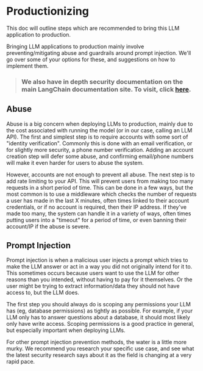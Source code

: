 # Productionizing

This doc will outline steps which are recommended to bring this LLM application to production. 

Bringing LLM applications to production mainly involve preventing/mitigating abuse and guardrails around prompt injection. We'll go over some of your options for these, and suggestions on how to implement them.

> ### We also have in depth security documentation on the main LangChain documentation site. To visit, click [here](https://python.langchain.com/docs/security).

## Abuse

Abuse is a big concern when deploying LLMs to production, mainly due to the cost associated with running the model (or in our case, calling an LLM API). The first and simplest step is to require accounts with some sort of "identity verification". Commonly this is done with an email verification, or for slightly more security, a phone number verification. Adding an account creation step will defer some abuse, and confirming email/phone numbers will make it even harder for users to abuse the system.

However, accounts are not enough to prevent all abuse. The next step is to add rate limiting to your API. This will prevent users from making too many requests in a short period of time. This can be done in a few ways, but the most common is to use a middleware which checks the number of requests a user has made in the last X minutes, often times linked to their account credentials, or if no account is required, then their IP address. If they've made too many, the system can handle it in a variety of ways, often times putting users into a "timeout" for a period of time, or even banning their account/IP if the abuse is severe.

## Prompt Injection

Prompt injection is when a malicious user injects a prompt which tries to make the LLM answer or act in a way you did not originally intend for it to. This sometimes occurs because users want to use the LLM for other reasons than you intended, without having to pay for it themselves. Or the user might be trying to extract information/data they should not have access to, but the LLM does.

The first step you should always do is scoping any permissions your LLM has (eg, database permissions) as tightly as possible. For example, if your LLM only has to answer questions about a database, it should most likely only have write access. Scoping permissions is a good practice in general, but especially important when deploying LLMs.

For other prompt injection prevention methods, the water is a little more murky. We recommend you research your specific use case, and see what the latest security research says about it as the field is changing at a very rapid pace.